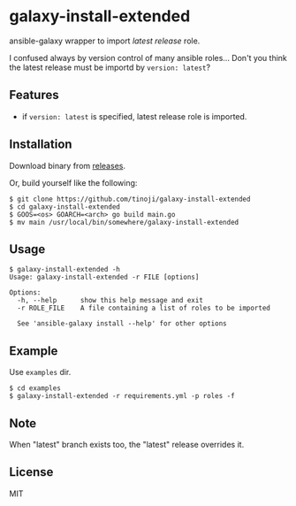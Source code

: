 galaxy-install-extended
========================
ansible-galaxy wrapper to import *latest release* role.

I confused always by version control of many ansible roles... Don't you think the latest release must be importd by `version: latest`?


Features
---------
- if `version: latest` is specified, latest release role is imported.


Installation
-------------
Download binary from [releases](https://github.com/tinoji/galaxy-install-extended/releases).

Or, build yourself like the following:
```
$ git clone https://github.com/tinoji/galaxy-install-extended
$ cd galaxy-install-extended
$ GOOS=<os> GOARCH=<arch> go build main.go
$ mv main /usr/local/bin/somewhere/galaxy-install-extended
```


Usage
--------
```
$ galaxy-install-extended -h
Usage: galaxy-install-extended -r FILE [options]

Options:
  -h, --help      show this help message and exit
  -r ROLE_FILE    A file containing a list of roles to be imported

  See 'ansible-galaxy install --help' for other options
```


Example
-------
Use `examples` dir.

```
$ cd examples
$ galaxy-install-extended -r requirements.yml -p roles -f
```


Note
-----
When "latest" branch exists too, the "latest" release overrides it.


License
--------
MIT

